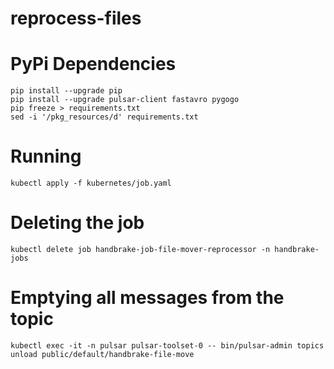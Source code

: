 # reprocess-files

# PyPi Dependencies

    pip install --upgrade pip
    pip install --upgrade pulsar-client fastavro pygogo
    pip freeze > requirements.txt
    sed -i '/pkg_resources/d' requirements.txt

# Running

    kubectl apply -f kubernetes/job.yaml

# Deleting the job

    kubectl delete job handbrake-job-file-mover-reprocessor -n handbrake-jobs

# Emptying all messages from the topic 

    kubectl exec -it -n pulsar pulsar-toolset-0 -- bin/pulsar-admin topics unload public/default/handbrake-file-move
